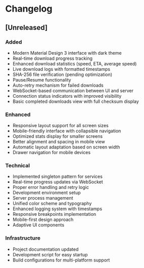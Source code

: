 # Changelog

## [Unreleased]

### Added
- Modern Material Design 3 interface with dark theme
- Real-time download progress tracking
- Enhanced download statistics (speed, ETA, average speed)
- Live download logs with formatted timestamps
- SHA-256 file verification (pending optimization)
- Pause/Resume functionality
- Auto-retry mechanism for failed downloads
- WebSocket-based communication between UI and server
- Connection status indicators with improved visibility
- Basic completed downloads view with full checksum display

### Enhanced
- Responsive layout support for all screen sizes
- Mobile-friendly interface with collapsible navigation
- Optimized stats display for smaller screens
- Better alignment and spacing in mobile view
- Automatic layout adaptation based on screen width
- Drawer navigation for mobile devices

### Technical
- Implemented singleton pattern for services
- Real-time progress updates via WebSocket
- Proper error handling and retry logic
- Development environment setup
- Server process management
- Unified color scheme and typography
- Enhanced logging system with timestamps
- Responsive breakpoints implementation
- Mobile-first design approach
- Adaptive UI components

### Infrastructure
- Project documentation updated
- Development script for easy startup
- Build configurations for multi-platform support
